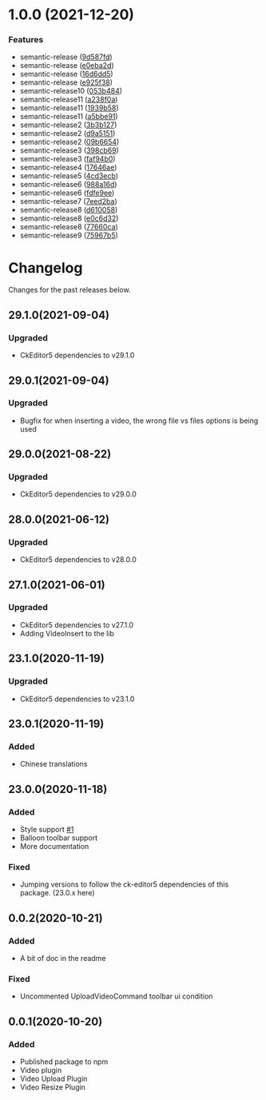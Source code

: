# 1.0.0 (2021-12-20)


### Features

* semantic-release ([9d587fd](https://github.com/CavinHuang/cmsk-ckeditor/commit/9d587fd3dda847ff388001eae03518328303b43c))
* semantic-release ([e0eba2d](https://github.com/CavinHuang/cmsk-ckeditor/commit/e0eba2d43baaea3a70b0bdcc3149e7a4d4c62617))
* semantic-release ([16d6dd5](https://github.com/CavinHuang/cmsk-ckeditor/commit/16d6dd5f295a32f5e3a6338ee053f447d2b67466))
* semantic-release ([e925f38](https://github.com/CavinHuang/cmsk-ckeditor/commit/e925f389878bb811f4caa4f893a9fe7e603c9e9b))
* semantic-release10 ([053b484](https://github.com/CavinHuang/cmsk-ckeditor/commit/053b4843be562d382bcb1e9057fe96a813db6a97))
* semantic-release11 ([a238f0a](https://github.com/CavinHuang/cmsk-ckeditor/commit/a238f0a0e877295b8cf4d9b6f91a762993889735))
* semantic-release11 ([1939b58](https://github.com/CavinHuang/cmsk-ckeditor/commit/1939b58f5f3c1b7b59032926f0aa95e90ba2325e))
* semantic-release11 ([a5bbe91](https://github.com/CavinHuang/cmsk-ckeditor/commit/a5bbe91b2c0b52f1921be7e1c3e382c8ab3b7471))
* semantic-release2 ([3b3b127](https://github.com/CavinHuang/cmsk-ckeditor/commit/3b3b127770793a84679df29aad60df78e6db4775))
* semantic-release2 ([d9a5151](https://github.com/CavinHuang/cmsk-ckeditor/commit/d9a515130a7c29ab40c5e1f2e97f7eb5e743d057))
* semantic-release2 ([09b6654](https://github.com/CavinHuang/cmsk-ckeditor/commit/09b6654c4ed6594ee28fd832cc6636d47d67a308))
* semantic-release3 ([398cb69](https://github.com/CavinHuang/cmsk-ckeditor/commit/398cb6927688b4c5c4e29a338d7930cd386f355b))
* semantic-release3 ([faf94b0](https://github.com/CavinHuang/cmsk-ckeditor/commit/faf94b04fc48c386d702d346716383b4ceee9f9f))
* semantic-release4 ([17646ae](https://github.com/CavinHuang/cmsk-ckeditor/commit/17646ae2f5739f2318d716fd2a2aaa83262b5406))
* semantic-release5 ([4cd3ecb](https://github.com/CavinHuang/cmsk-ckeditor/commit/4cd3ecb5b0ab303800ffe3db6f1f0ae0392b5bdc))
* semantic-release6 ([988a16d](https://github.com/CavinHuang/cmsk-ckeditor/commit/988a16d3db8a09a4493c405fcbf099035d3f2953))
* semantic-release6 ([fdfe9ee](https://github.com/CavinHuang/cmsk-ckeditor/commit/fdfe9ee0c6bd49f08eda0bb314c729b7cd751389))
* semantic-release7 ([7eed2ba](https://github.com/CavinHuang/cmsk-ckeditor/commit/7eed2baecf483cd2af700eb8fee00d4dbcb40371))
* semantic-release8 ([d610058](https://github.com/CavinHuang/cmsk-ckeditor/commit/d610058e5674830430e9690416f3151f90f3aab1))
* semantic-release8 ([e0c6d32](https://github.com/CavinHuang/cmsk-ckeditor/commit/e0c6d32111d771a3737eb3b27c5d627156150ac5))
* semantic-release8 ([77660ca](https://github.com/CavinHuang/cmsk-ckeditor/commit/77660caff5e61e38711de001c8b3a13dd0ac8d65))
* semantic-release9 ([75967b5](https://github.com/CavinHuang/cmsk-ckeditor/commit/75967b5150a8a57c75ad6e5319acfcc2db0fb539))

Changelog
=========

Changes for the past releases below.

## 29.1.0(2021-09-04)
### Upgraded
* CkEditor5 dependencies to v29.1.0

## 29.0.1(2021-09-04)
### Upgraded
* Bugfix for when inserting a video, the wrong file vs files options is being used

## 29.0.0(2021-08-22)
### Upgraded
* CkEditor5 dependencies to v29.0.0

## 28.0.0(2021-06-12)
### Upgraded
* CkEditor5 dependencies to v28.0.0

## 27.1.0(2021-06-01)
### Upgraded
* CkEditor5 dependencies to v27.1.0
* Adding VideoInsert to the lib

## 23.1.0(2020-11-19)
### Upgraded
* CkEditor5 dependencies to v23.1.0

## 23.0.1(2020-11-19)
### Added
* Chinese translations

## 23.0.0(2020-11-18)
### Added
* Style support [#1](https://github.com/Technologie-Visao/ckeditor5-video/issues/1) 
* Balloon toolbar support
* More documentation

### Fixed
* Jumping versions to follow the ck-editor5 dependencies
of this package. (23.0.x here)

## 0.0.2(2020-10-21)
### Added
* A bit of doc in the readme

### Fixed
* Uncommented UploadVideoCommand toolbar ui condition 


## 0.0.1(2020-10-20)
### Added
* Published package to npm
* Video plugin
* Video Upload Plugin
* Video Resize Plugin
